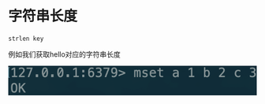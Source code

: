 # 字符串长度

```text
strlen key
```

例如我们获取hello对应的字符串长度

![](../../.gitbook/assets/image%20%2834%29.png)

